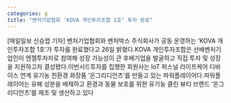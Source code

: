 ```yaml
---
categories: g
title: "벤처기업협회 ‘KOVA 개인투자조합 1호’ 투자 완료"
---
```

[매일일보 신승엽 기자] 벤처기업협회와 벤처박스 주식회사가 공동 운영하는 ‘KOVA 개인투자조합 1호’가 투자를 완료했다고 26일 밝혔다.KOVA 개인투자조합은 선배벤처기업인이 엔젤투자자로 참여해 성장 가능성이 큰 후배기업을 발굴하고 직접 투자 및 성장을 지원하고자 결성됐다.이번시드투자를 집행한 회원사는 IoT 퍼스널 라이프케어 디바이스 연계 유기농 친환경 화장품 ‘온그리디언츠’를 만들고 있는 파워플레이어다.파워플레이어는 유해 성분을 배제하고 환경과 동물 보호를 위한 유기농 클린 뷰티 브랜드 ‘온그리디언츠’를 제조 및 생산하고 있다